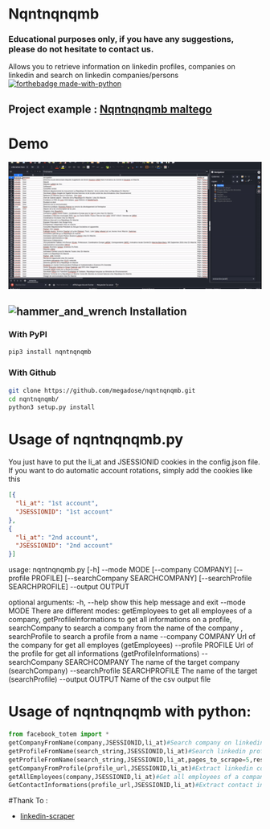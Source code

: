 # Nqntnqnqmb
### Educational purposes only, if you have any suggestions, please do not hesitate to contact us.
Allows you to retrieve information on linkedin profiles, companies on linkedin and search on linkedin companies/persons
[![forthebadge made-with-python](http://ForTheBadge.com/images/badges/made-with-python.svg)](https://www.python.org/)
## Project example : [Nqntnqnqmb maltego](https://github.com/megadose/nqntnqnqmb-maltego)

# Demo
![](demo.gif)

## ![hammer_and_wrench](https://github.githubassets.com/images/icons/emoji/unicode/1f6e0.png) Installation

### With PyPI

```bash
pip3 install nqntnqnqmb
```

### With Github

```bash
git clone https://github.com/megadose/nqntnqnqmb.git
cd nqntnqnqmb/
python3 setup.py install
```

# Usage of nqntnqnqmb.py 
You just have to put the li_at and JSESSIONID cookies in the config.json file. If you want to do automatic account rotations, simply add the cookies like this
```json
[{
  "li_at": "1st account",
  "JSESSIONID": "1st account"
},
{
  "li_at": "2nd account",
  "JSESSIONID": "2nd account"
}]
```

usage: nqntnqnqmb.py [-h] --mode MODE [--company COMPANY] [--profile PROFILE]
                     [--searchCompany SEARCHCOMPANY]
                     [--searchProfile SEARCHPROFILE] --output OUTPUT

optional arguments:
  -h, --help            show this help message and exit
  --mode MODE           There are different modes: getEmployees to get all
                        employees of a company, getProfileInformations to get
                        all informations on a profile, searchCompany to search
                        a company from the name of the company , searchProfile
                        to search a profile from a name
  --company COMPANY     Url of the company for get all employes (getEmployees)
  --profile PROFILE     Url of the profile for get all informations
                        (getProfileInformations)
  --searchCompany SEARCHCOMPANY
                        The name of the target company (searchCompany)
  --searchProfile SEARCHPROFILE
                        The name of the target (searchProfile)
  --output OUTPUT       Name of the csv output file


# Usage of nqntnqnqmb with python:

```python
from facebook_totem import *
getCompanyFromName(company,JSESSIONID,li_at)#Search company on linkedin from name
getProfileFromName(search_string,JSESSIONID,li_at)#Search linkedin profile from name (Simple Usage)
getProfileFromName(search_string,JSESSIONID,li_at,pages_to_scrape=5,results_per_page=20)#Search linkedin profile from name (Advanced Usage)
getCompanyFromProfile(profile_url,JSESSIONID,li_at)#Extract linkedin company from a profile
getAllEmployees(company,JSESSIONID,li_at)#Get all employees of a company from the linkedin company url
GetContactInformations(profile_url,JSESSIONID,li_at)#Extract contact informations from a profiles like the email, phone number and more
```

#Thank To :
- [linkedin-scraper](https://github.com/hakimkhalafi/linkedin-scraper)
